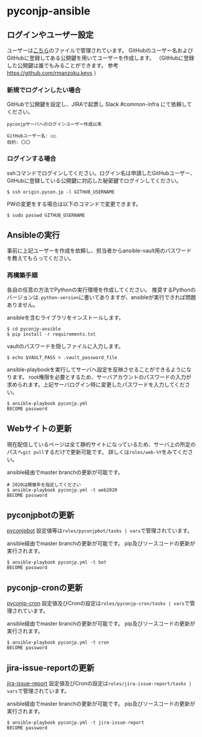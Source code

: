 # pyconjp-ansible


## ログインやユーザー設定
ユーザーは[こちら](https://github.com/pyconjp/pyconjp-ansible/blob/master/roles/users/vars/main.yml)のファイルで管理されています。
GitHubのユーザー名およびGitHubに登録してある公開鍵を用いてユーザーを作成します。
（GitHubに登録した公開鍵は誰でもみることができます。 参考 https://github.com/rmanzoku.keys ）

### 新規でログインしたい場合
GitHubで公開鍵を設定し、JIRAで起票し Slack #common-infra にて依頼してください。

```
pyconjpサーバへのログインユーザー作成以来

GitHubユーザー名: ○○
目的: 〇〇
```


### ログインする場合
sshコマンドでログインしてください。ログイン名は申請したGitHubユーザー、GitHubに登録している公開鍵に対応した秘密鍵でログインしてください。

```
$ ssh origin.pycon.jp -l GITHUB_USERNAME
```

PWの変更をする場合は以下のコマンドで変更できます。
```
$ sudo passwd GITHUB_USERNAME
```

## Ansibleの実行
事前に上記ユーザーを作成を依頼し、担当者からansible-vault用のパスワードを教えてもらってください。

### 再構築手順
各自の任意の方法でPythonの実行環境を作成してください。
推奨するPythonのバージョンは`.python-version`に書いてありますが、ansibleが実行できれば問題ありません。

ansibleを含むライブラリをインストールします。

```
$ cd pyconjp-ansible
$ pip install -r requirements.txt
```

vaultのパスワードを隠しファイルに入力します。
```
$ echo $VAULT_PASS > .vault_password_file
```

ansible-playbookを実行してサーバへ設定を反映させることができるようになります。
root権限を必要とするため、サーバアカウントのパスワードの入力が求められます。上記サーバログイン時に変更したパスワードを入力してください。
```
$ ansible-playbook pyconjp.yml
BECOME password
```

## Webサイトの更新
現在配信しているページは全て静的サイトになっているため、サーバ上の所定のパスへ`git pull`するだけで更新可能です。
詳しくは`roles/web-%Y`をみてください。

ansible経由でmaster branchの更新が可能です。

```
# 2020は開催年を指定してください
$ ansible-playbook pyconjp.yml -t web2020
BECOME password
```

## pyconjpbotの更新
[pyconjpbot](https://github.com/pyconjp/pyconjpbot)
設定値等は`roles/pyconjpbot/tasks | vars`で管理されています。

ansible経由でmaster branchの更新が可能です。
pip及びソースコードの更新が実行されます。

```
$ ansible-playbook pyconjp.yml -t bot
BECOME password
```

## pyconjp-cronの更新
[pyconjp-cron](https://github.com/pyconjp/pyconjp-cron)
設定値及びCronの設定は`roles/pyconjp-cron/tasks | vars`で管理されています。

ansible経由でmaster branchの更新が可能です。
pip及びソースコードの更新が実行されます。

```
$ ansible-playbook pyconjp.yml -t cron
BECOME password
```

## jira-issue-reportの更新
[jira-issue-report](https://github.com/pyconjp/jira-issue-report)
設定値及びCronの設定は`roles/jira-issue-report/tasks | vars`で管理されています。

ansible経由でmaster branchの更新が可能です。
pip及びソースコードの更新が実行されます。

```
$ ansible-playbook pyconjp.yml -t jira-issue-report
BECOME password
```